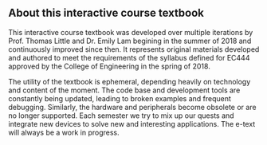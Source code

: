 ## About this interactive course textbook

This interactive course textbook was developed over multiple
iterations by Prof. Thomas Little and Dr. Emily Lam
begining in the summer of 2018 and continuously improved since then.
It represents original materials developed and authored to meet
the requirements of the syllabus defined for EC444 approved by the College
of Engineering in the spring of 2018.

The utility of the textbook is ephemeral, depending heavily on
technology and content of the moment. The code base and development
tools are constantly being updated, leading to broken examples and
frequent debugging. Similarly, the hardware and peripherals become
obsolete or are no longer supported. Each semester we try to mix up
our quests and integrate new devices to solve new and interesting
applications. The e-text will always be a work in progress.
